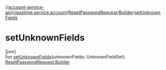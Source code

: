 //[account-service-api](../../../../index.md)/[classtime.service.account](../../index.md)/[ResetPasswordRequest](../index.md)/[Builder](index.md)/[setUnknownFields](set-unknown-fields.md)

# setUnknownFields

[jvm]\
fun [setUnknownFields](set-unknown-fields.md)(unknownFields: UnknownFieldSet): [ResetPasswordRequest.Builder](index.md)
